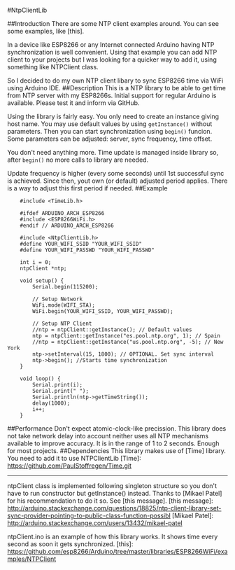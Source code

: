 #NtpClientLib

##Introduction
There are some NTP client examples around. You can see some examples, like [this].

In a device like ESP8266 or any Internet connected Arduino having NTP synchronization is well convenient. Using that example you can add NTP client to your projects but I was looking for a quicker way to add it, using something like NTPClient class.

So I decided to do my own NTP client libary to sync ESP8266 time via WiFi using Arduino IDE.
##Description
This is a NTP library to be able to get time from NTP server with my ESP8266s. Initial support for regular Arduino is available. Please test it and inform via GitHub.

Using the library is fairly easy. You only need to create an instance giving host name. You may use default values by using `getInstance()` without parameters. Then you can start synchronization using `begin()` funcion. Some parameters can be adjusted: server, sync frequency, time offset.

You don't need anything more. Time update is managed inside library so, after `begin()` no more calls to library are needed.

Update frequency is higher (every some seconds) until 1st successful sync is achieved. Since then, yout own (or default) adjusted period applies. There is a way to adjust this first period if needed.
##Example

```Arduino
    #include <TimeLib.h>
    
    #ifdef ARDUINO_ARCH_ESP8266
    #include <ESP8266WiFi.h>
    #endif // ARDUINO_ARCH_ESP8266
    
    #include <NtpClientLib.h>
    #define YOUR_WIFI_SSID "YOUR_WIFI_SSID"
    #define YOUR_WIFI_PASSWD "YOUR_WIFI_PASSWD"
        
    int i = 0;
    ntpClient *ntp;
        
    void setup() {
    	Serial.begin(115200);
    	
    	// Setup Network
    	WiFi.mode(WIFI_STA);
    	WiFi.begin(YOUR_WIFI_SSID, YOUR_WIFI_PASSWD);
    	
    	// Setup NTP Client
    	//ntp = ntpClient::getInstance(); // Default values
    	ntp = ntpClient::getInstance("es.pool.ntp.org", 1); // Spain
    	//ntp = ntpClient::getInstance("us.pool.ntp.org", -5); // New York
    	ntp->setInterval(15, 1800); // OPTIONAL. Set sync interval
    	ntp->begin(); //Starts time synchronization
    }
    
    void loop() {
    	Serial.print(i);
    	Serial.print(" ");
    	Serial.println(ntp->getTimeString());
    	delay(1000);
    	i++;
    }
```

##Performance
Don't expect atomic-clock-like precission. This library does not take network delay into account neither uses all NTP mechanisms available to improve accuracy. It is in the range of 1 to 2 seconds. Enough for most projects.
##Dependencies
This library makes use of [Time] library. You need to add it to use NTPClientLib
[Time]: https://github.com/PaulStoffregen/Time.git
_________________________________________________________
ntpClient class is implemented following singleton structure so you don't have to run constructor but getInstance() instead. Thanks to [Mikael Patel] for his recommendation to do it so. See [this message].
[this message]: http://arduino.stackexchange.com/questions/18825/ntp-client-library-set-sync-provider-pointing-to-public-class-function-possibl
[Mikael Patel]: http://arduino.stackexchange.com/users/13432/mikael-patel

ntpClient.ino is an example of how this library works. It shows time every second as soon it gets synchronized.
[this]: https://github.com/esp8266/Arduino/tree/master/libraries/ESP8266WiFi/examples/NTPClient
